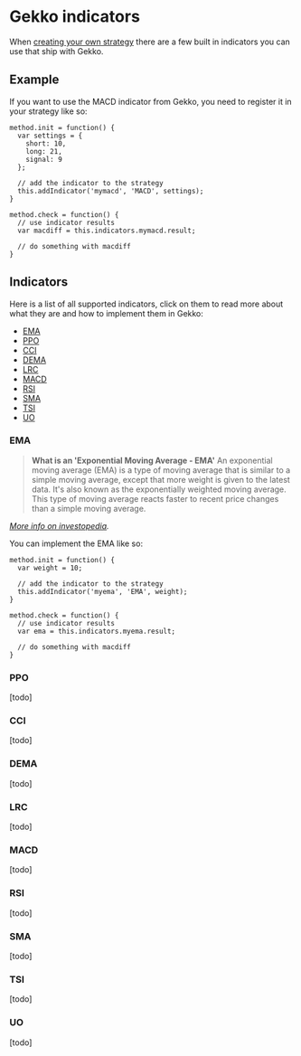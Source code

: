 # Gekko indicators

When [creating your own strategy](./creating_a_strategy.md) there are a few built in indicators you can use that ship with Gekko.

## Example

If you want to use the MACD indicator from Gekko, you need to register it in your strategy like so:

    method.init = function() {
      var settings = {
        short: 10,
        long: 21,
        signal: 9
      };

      // add the indicator to the strategy
      this.addIndicator('mymacd', 'MACD', settings);
    }

    method.check = function() {
      // use indicator results
      var macdiff = this.indicators.mymacd.result;

      // do something with macdiff
    }

## Indicators

Here is a list of all supported indicators, click on them to read more about what they are and how to implement them in Gekko:

- [EMA](#ema)
- [PPO](#ppo)
- [CCI](#cci)
- [DEMA](#dema)
- [LRC](#lrc)
- [MACD](#macd)
- [RSI](#rsi)
- [SMA](#sma)
- [TSI](#tsi)
- [UO](#UO)

### EMA

> **What is an 'Exponential Moving Average - EMA'**
> An exponential moving average (EMA) is a type of moving average that is similar to a simple moving average, except that more weight is given to the latest data. It's also known as the exponentially weighted moving average. This type of moving average reacts faster to recent price changes than a simple moving average.

*[More info on investopedia](http://www.investopedia.com/terms/e/ema.asp).*

You can implement the EMA like so:

    method.init = function() {
      var weight = 10;

      // add the indicator to the strategy
      this.addIndicator('myema', 'EMA', weight);
    }

    method.check = function() {
      // use indicator results
      var ema = this.indicators.myema.result;

      // do something with macdiff
    }


### PPO

[todo]

### CCI

[todo]

### DEMA

[todo]

### LRC

[todo]

### MACD

[todo]

### RSI

[todo]

### SMA

[todo]

### TSI

[todo]

### UO

[todo]